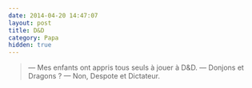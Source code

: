```yaml
---
date: 2014-04-20 14:47:07
layout: post
title: D&D
category: Papa
hidden: true
---
```


> —  Mes enfants ont appris tous seuls à jouer à D&amp;D.
> —  Donjons et Dragons ?
> —  Non, Despote et Dictateur.
